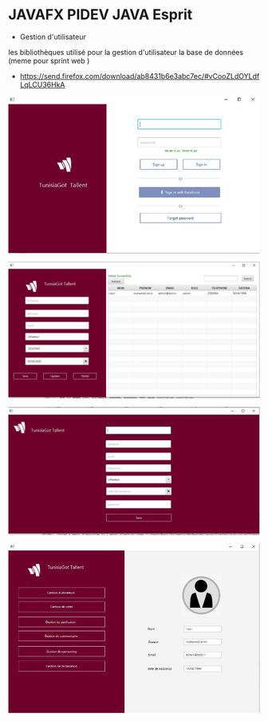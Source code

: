 # JAVAFX PIDEV JAVA Esprit



- Gestion d'utilisateur
 
les bibliothèques utilisé pour la gestion d'utilisateur la base de données (meme pour sprint web ) 



- https://send.firefox.com/download/ab8431b6e3abc7ec/#vCooZLdOYLdfLqLCU36HkA
 




![](https://github.com/manforce001/sprintJava/blob/master/img.JPG)

![](https://github.com/manforce001/sprintJava/blob/master/img2.JPG)

![](https://github.com/manforce001/sprintJava/blob/master/img3.JPG)

![](https://github.com/manforce001/sprintJava/blob/master/img4.JPG)